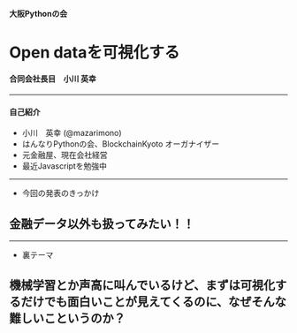 
#### 大阪Pythonの会
# Open dataを可視化する   
#### 合同会社長目　小川 英幸

---    

#### 自己紹介   
- 小川　英幸 (@mazarimono)     
- はんなりPythonの会、BlockchainKyoto オーガナイザー    
- 元金融屋、現在会社経営    
- 最近Javascriptを勉強中    

---

- 今回の発表のきっかけ    
## 金融データ以外も扱ってみたい！！

---

- 裏テーマ
## 機械学習とか声高に叫んでいるけど、まずは可視化するだけでも面白いことが見えてくるのに、なぜそんな難しいこというのか？